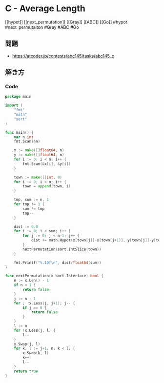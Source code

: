 # C - Average Length
[[hypot]] [[next_permutation]] [[Gray]] [[ABC]] [[Go]]
#hypot #next_permutaiton #Gray #ABC #Go

## 問題
- https://atcoder.jp/contests/abc145/tasks/abc145_c

## 解き方
### Code
```go
package main

import (
	"fmt"
	"math"
	"sort"
)

func main() {
	var n int
	fmt.Scan(&n)

	x := make([]float64, n)
	y := make([]float64, n)
	for i := 0; i < n; i++ {
		fmt.Scan(&x[i], &y[i])
	}

	town := make([]int, 0)
	for i := 0; i < n; i++ {
		town = append(town, i)
	}

	tmp, sum := n, 1
	for tmp != 1 {
		sum *= tmp
		tmp--
	}

	dist := 0.0
	for i := 0; i < sum; i++ {
		for j := 0; j < n-1; j++ {
			dist += math.Hypot(x[town[j]]-x[town[j+1]], y[town[j]]-y[town[j+1]])
		}
		nextPermutation(sort.IntSlice(town))
	}

	fmt.Printf("%.10f\n", dist/float64(sum))
}

func nextPermutation(x sort.Interface) bool {
	n := x.Len() - 1
	if n < 1 {
		return false
	}
	j := n - 1
	for ; !x.Less(j, j+1); j-- {
		if j == 0 {
			return false
		}
	}
	l := n
	for !x.Less(j, l) {
		l--
	}
	x.Swap(j, l)
	for k, l := j+1, n; k < l; {
		x.Swap(k, l)
		k++
		l--
	}
	return true
}
```